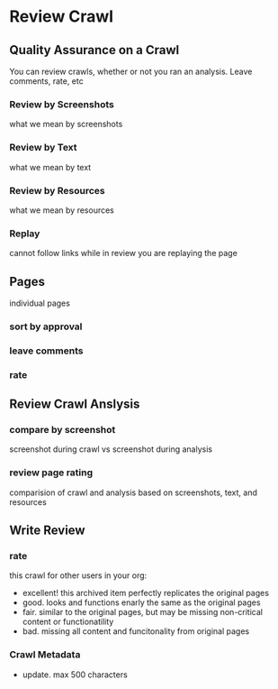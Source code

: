 # Review Crawl

## Quality Assurance on a Crawl
You can review crawls, whether or not you ran an analysis.
Leave comments, rate, etc

### Review by Screenshots
what we mean by screenshots

### Review by Text
what we mean by text

### Review by Resources
what we mean by resources 

### Replay
cannot follow links while in review
you are replaying the page

## Pages
individual pages
### sort by approval
### leave comments
### rate

## Review Crawl Anslysis
### compare by screenshot
screenshot during crawl vs screenshot during analysis

### review page rating
comparision of crawl and analysis based on screenshots, text, and resources


## Write Review
### rate
this crawl for other users in your org:
- excellent! this archived item perfectly replicates the original pages
- good. looks and functions enarly the same as the original pages
- fair. similar to the original pages, but may be missing non-critical content or functionatility
- bad. missing all content and funcitonality from original pages

### Crawl Metadata
- update. max 500 characters